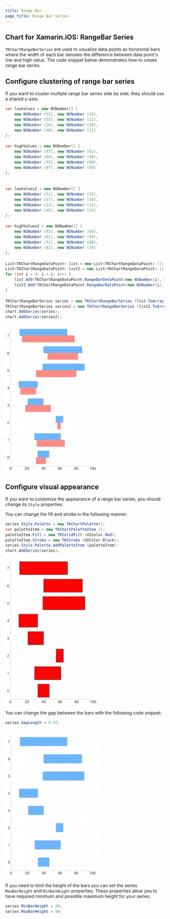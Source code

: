 ```yaml
---
title: Range Bar
page_title: Range Bar Series
---
```


## Chart for Xamarin.iOS: RangeBar Series

<code>TKChartRangeBarSeries</code> are used to visualize data points as horizontal bars where the width of each bar denotes the difference between data point's low and high value. The code snippet below demonstrates how to create range bar series.

## Configure clustering of range bar series

If you want to cluster multiple range bar series side by side, they should use a shared y-axis:

```C#
var lowValues = new NSNumber[] {
    new NSNumber (33), new NSNumber (29),
    new NSNumber (55), new NSNumber (21),
    new NSNumber (10), new NSNumber (39),
    new NSNumber (40), new NSNumber (11)
};

var highValues = new NSNumber[] {
    new NSNumber (47), new NSNumber (61),
    new NSNumber (64), new NSNumber (40),
    new NSNumber (33), new NSNumber (90),
    new NSNumber (87), new NSNumber (69)
};


var lowValues2 = new NSNumber[] {
    new NSNumber (31), new NSNumber (32),
    new NSNumber (57), new NSNumber (18),
    new NSNumber (12), new NSNumber (31),
    new NSNumber (45), new NSNumber (14)
};

var highValues2 = new NSNumber[] {
    new NSNumber (43), new NSNumber (66),
    new NSNumber (61), new NSNumber (49),
    new NSNumber (31), new NSNumber (80),
    new NSNumber (82), new NSNumber (78)
};

List<TKChartRangeDataPoint> list = new List<TKChartRangeDataPoint> ();
List<TKChartRangeDataPoint> list2 = new List<TKChartRangeDataPoint> ();
for (int i = 0; i < 8; i++) {
    list.Add(TKChartRangeDataPoint.RangeBarDataPoint(new NSNumber(i), lowValues[i], highValues[i]));
    list2.Add(TKChartRangeDataPoint.RangeBarDataPoint(new NSNumber(i), lowValues2[i], highValues2[i]));
}

TKChartRangeBarSeries series = new TKChartRangeBarSeries (list.ToArray());
TKChartRangeBarSeries series2 = new TKChartRangeBarSeries (list2.ToArray());
chart.AddSeries(series);
chart.AddSeries(series2);
```

<img src="../../images/chart-series-rangebar002.png" />

## Configure visual appearance

If you want to customize the appearance of a range bar series, you should change its <code>Style</code> properties.

You can change the fill and stroke in the following manner:

```C#
series.Style.Palette = new TKChartPalette();
var paletteItem = new TKChartPaletteItem ();
paletteItem.Fill = new TKSolidFill (UIColor.Red);
paletteItem.Stroke = new TKStroke (UIColor.Black);
series.Style.Palette.AddPaletteItem (paletteItem);
chart.AddSeries(series);
```

<img src="../../images/chart-series-rangebar003.png" />

You can change the gap between the bars with the following code snippet:

```C#
series.GapLength = 0.5f;
```

<img src="../../images/chart-series-rangebar004.png" />

If you need to limit the height of the bars you can set the series <code>MaxBarHeight</code> and <code>MinBarHeight</code> properties. These properties allow you to have required minimum and possible maximum height for your series.

```C#
series.MinBarHeight = 20;
series.MaxBarHeight = 50;
```
